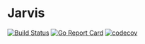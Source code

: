 # Jarvis
[![Build Status](https://travis-ci.org/RayHuangCN/Jarvis.svg?branch=master)](https://travis-ci.org/RayHuangCN/Jarvis)
[![Go Report Card](https://goreportcard.com/badge/github.com/RayHuangCN/Jarvis)](https://goreportcard.com/report/github.com/RayHuangCN/Jarvis)
[![codecov](https://codecov.io/gh/RayHuangCN/Jarvis/branch/master/graph/badge.svg)](https://codecov.io/gh/RayHuangCN/Jarvis)